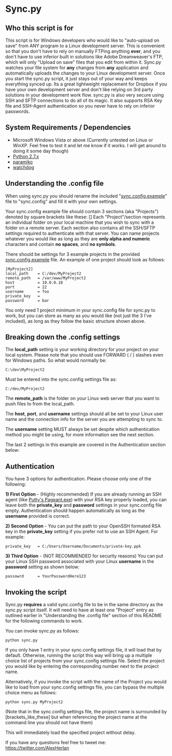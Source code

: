 Sync.py
=======

Who this script is for
----------------------
This script is for Windows developers who would like to "auto-upload on save" from ANY program to a Linux development server.  This is convenient so that you don't have to rely on manually FTPing anything **ever**, and you don't have to use inferior built in solutions like Adobe Dreamweaver's FTP, which will only "Upload on save" files that you edit from within it.  Sync.py watches your file system for **any** changes from **any** application and automatically uploads the changes to your Linux development server.  Once you start the sync.py script, it just stays out of your way and keeps everything synced up.  Its a great lightweight replacement for Dropbox if you have your own development server and don't like relying on 3rd party solutions in your development work flow.  sync.py is also very secure using SSH and SFTP connections to do all of its magic.  It also supports RSA Key file and SSH-Agent authentication so you never have to rely on inferior passwords.

System Requirements / Dependencies 
------------

* Microsoft Windows Vista or above (Currently untested on Linux or WinXP.  Feel free to test it and let me know if it works.  I will get around to doing it some day though)
* [Python 2.7.x](http://www.python.org/getit/releases/2.7/)
* [paramiko](http://www.lag.net/paramiko/)
* [watchdog](http://pypi.python.org/pypi/watchdog)


Understanding the .config file
------------------------------
When using sync.py you should rename the included "[sync.config.example](syncpy/blob/master/sync.config.example)" file to "sync.config"
and fill it with your own settings.

Your sync.config example file should contain 3 sections (aka "Projects") denoted by square brackets like these: []  Each "Project"/section represents an individual folder on your local machine that you wish to sync with a folder on a remote server.  Each section also contains all the SSH/SFTP settings required to authenticate with that server. You can name projects whatever you would like as long as they are **only alpha and numeric** characters and contain **no spaces**, and **no symbols**.

There should be settings for 3 example projects in the provided [sync.config.example](syncpy/blob/master/sync.config.example) file.
An example of one project should look as follows:

	[MyProject2]
	local_path    = C:/dev/MyProject2
	remote_path   = /var/www/MyProject2
	host          = 10.0.0.18
	port          = 22
	username      = foo
	private_key   = 
	password      = bar

You only need 1 project minimum in your sync.config file for sync.py to work, but you can store as many as you would like (not just the 3 I've included), as long as they follow the basic structure shown above.


Breaking down the .config settings
-----------------------------------

The **local_path** setting is your working directory for your project on your local system. Please note that you should use FORWARD ( / ) slashes even for Windows paths. So what would normally be:

	C:\dev\MyProject2

Must be entered into the sync.config settings file as:

	C:/dev/MyProject2

The **remote_path** is the folder on your Linux web server that you want to push files to from the local_path.

The **host**, **port**, and **username** settings should all be set to your Linux user name and the connection info for the server you are attempting to sync to.

The **username** setting MUST always be set despite which authentication method you might be using, for more information see the next section.

The last 2 settings in this example are covered in the Authentication section below:


Authentication
--------------

You have 3 options for authentication. Please choose only one of the following:

**1) First Option** - (Highly recommended) If you are already running an SSH agent (like [Putty's Pageant.exe](http://www.chiark.greenend.org.uk/~sgtatham/putty/download.html)) with your RSA key properly loaded, you can leave both the **private_key** and **password** settings in your sync.config file empty. Authentication should happen automatically as long as the **username** provided is correct. 

**2) Second Option** - You can put the path to your OpenSSH formated RSA key in the **private_key** setting if you prefer not to use an SSH Agent.  For example:

	private_key   = C:/Users/Username/Documents/private-key.ppk

**3) Third Option** - (NOT RECOMMENDED for security reasons) You can put your Linux SSH password associated with your Linux **username** in the **password** setting as shown below:

	passowrd      = YourPasswordHere123


Invoking the script
-------------------
Sync.py **requires** a valid sync.config file to be in the same directory as the sync.py script itself.  It will need to have at least one "Project" entry as outlined earlier in "Understanding the .config file" section of this README for the following commands to work.

You can invoke sync.py as follows:

	python sync.py

If you only have 1 entry in your sync.config settings file, it will load that by default.   Otherwise, running the script this way will bring up a multiple choice list of projects from your sync.config settings file.  Select the project you would like by entering the corresponding number next to the project name.

Alternatively, if you invoke the script with the name of the Project you would like to load from your sync.config settings file, you can bypass the multiple choice menu as follows:

	python sync.py MyProject2

(Note that in the sync.config settings file, the project name is surrounded by [brackets_like_these] but when referencing the project name at the command line you should not have them)

This will immediately load the specified project without delay. 



If you have any questions feel free to tweet me: https://twitter.com/AlexHerlan